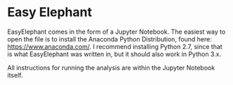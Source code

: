 # Easy Elephant

EasyElephant comes in the form of a Jupyter Notebook. The easiest way to open the file is to install the Anaconda Python Distribution,
found here: https://www.anaconda.com/. I recommend installing Python 2.7, since that is what EasyElephant was written in, but it
should also work in Python 3.x.

All instructions for running the analysis are within the Jupyter Notebook itself.
